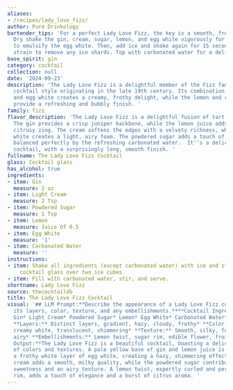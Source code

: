```yaml
---
aliases:
- /recipes/lady_love_fizz/
author: Pure Drinkology
bartender_tips: 'For a perfect Lady Love Fizz, the key is a smooth, frothy texture.
  Dry shake the gin, cream, sugar, lemon, and egg white vigorously for 30 seconds
  to emulsify the egg white. Then, add ice and shake again for 15 seconds. Double
  strain to remove any ice shards. Top with carbonated water for a delightful fizz. '
base_spirit: gin
category: cocktail
collection: null
date: '2024-09-23'
description: 'The Lady Love Fizz is a delightful member of the Fizz family, a classic
  cocktail style originating in the late 19th century. Its combination of gin, cream,
  and egg white creates a creamy, frothy delight, while the lemon and carbonated water
  provide a refreshing and bubbly finish. '
family: fizz
flavor_description: 'The Lady Love Fizz is a delightful fusion of tart and creamy.
  The gin provides a crisp juniper backbone, while the lemon juice adds a bright,
  citrusy zing. The cream softens the edges with a velvety richness, while the egg
  white creates a light, airy foam. The powdered sugar adds a touch of sweetness,
  balanced perfectly by the refreshing carbonated water.  It''s a delicate yet complex
  cocktail, with a surprisingly long, smooth finish. '
fullname: The Lady Love Fizz Cocktail
glass: Cocktail glass
has_alcohol: true
ingredients:
- item: Gin
  measure: 2 oz
- item: Light Cream
  measure: 2 Tsp
- item: Powdered Sugar
  measure: 1 Tsp
- item: Lemon
  measure: Juice Of 0.5
- item: Egg White
  measure: '1'
- item: Carbonated Water
  measure: ''
instructions:
- item: Shake all ingredients (except carbonated water) with ice and strain into a
    cocktail glass over two ice cubes.
- item: Fill with carbonated water, stir, and serve.
shortname: Lady Love Fizz
source: thecocktaildb
title: The Lady Love Fizz Cocktail
visual: '## LLM Prompt:**Describe the appearance of a Lady Love Fizz cocktail. Consider
  its layers, color, texture, and any embellishments.****Cocktail Ingredients:***
  Gin* Light Cream* Powdered Sugar* Lemon* Egg White* Carbonated Water**Possible Keywords:***
  **Layers:** Distinct layers, gradient, hazy, cloudy, frothy* **Color:** Pale yellow,
  creamy white, translucent, shimmering* **Texture:** Smooth, silky, foamy, bubbly,
  airy* **Embellishments:** Lemon twist, sugar rim, edible flower, fruit garnish **Example
  Output:**The Lady Love Fizz is a beautiful cocktail, boasting a delicate layering
  of colors and textures. A pale yellow base of gin and lemon juice is topped with
  a frothy white layer of egg white, creating a hazy, shimmering effect. The light
  cream adds a smooth, milky quality, while the powdered sugar contributes to a subtle
  sweetness and an airy texture. A lemon twist, expertly curled and perched on the
  rim, adds a touch of elegance and a burst of citrus aroma. '
---
```



